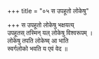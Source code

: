 +++
title = "०५ स उपहूतो लोकेषु"

+++
स उपहूतो लोकेषु भक्षयत्य्  
उपहूतस् तस्मिन् यल् लोकेषु विश्वरूपम् ।  
लोकेषु तपति लोकेष्व् आ भाति  
स्वर्गलोको भवति य एवं वेद ॥